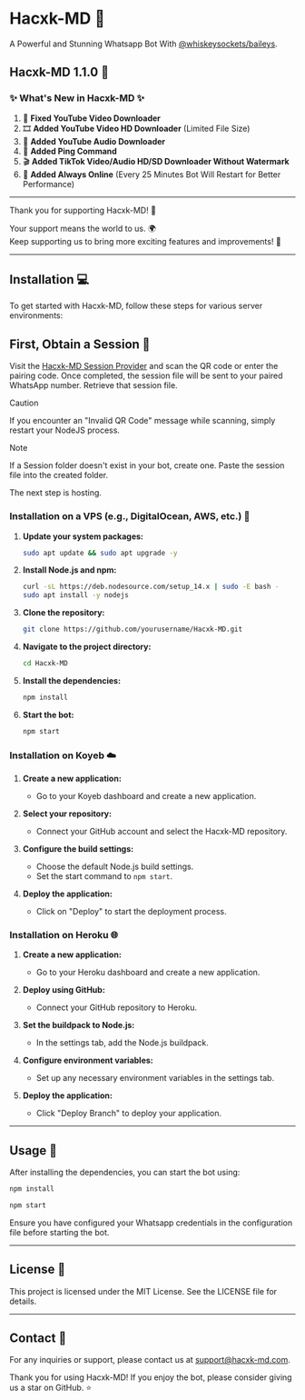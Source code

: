 # Hacxk-MD 🤖

A Powerful and Stunning Whatsapp Bot With [@whiskeysockets/baileys](https://github.com/WhiskeySockets/Baileys).

## Hacxk-MD 1.1.0 🚀

### ✨ What's New in Hacxk-MD ✨

1. 🎥 **Fixed YouTube Video Downloader**
2. 🎞️ **Added YouTube Video HD Downloader** (Limited File Size)
3. 🎵 **Added YouTube Audio Downloader**
4. 📶 **Added Ping Command**
5. 🎬 **Added TikTok Video/Audio HD/SD Downloader Without Watermark**
6. 🔄 **Added Always Online** (Every 25 Minutes Bot Will Restart for Better Performance)

---

Thank you for supporting Hacxk-MD! 🙏

Your support means the world to us. 🌍  
Keep supporting us to bring more exciting features and improvements! 💖

---

## Installation 💻

To get started with Hacxk-MD, follow these steps for various server environments:


## First, Obtain a Session 🔐

Visit the [Hacxk-MD Session Provider](https://github.com/WhiskeySockets/Baileys) and scan the QR code or enter the pairing code. Once completed, the session file will be sent to your paired WhatsApp number. Retrieve that session file.

> [!CAUTION]
> If you encounter an "Invalid QR Code" message while scanning, simply restart your NodeJS process.

> [!NOTE]
> If a Session folder doesn't exist in your bot, create one. Paste the session file into the created folder.


The next step is hosting.

### Installation on a VPS (e.g., DigitalOcean, AWS, etc.) 🚀

1. **Update your system packages:**
   ```bash
   sudo apt update && sudo apt upgrade -y
   ```

2. **Install Node.js and npm:**
   ```bash
   curl -sL https://deb.nodesource.com/setup_14.x | sudo -E bash -
   sudo apt install -y nodejs
   ```

3. **Clone the repository:**
   ```bash
   git clone https://github.com/yourusername/Hacxk-MD.git
   ```

4. **Navigate to the project directory:**
   ```bash
   cd Hacxk-MD
   ```

5. **Install the dependencies:**
   ```bash
   npm install
   ```

6. **Start the bot:**
   ```bash
   npm start
   ```

### Installation on Koyeb ☁️

1. **Create a new application:**
   - Go to your Koyeb dashboard and create a new application.

2. **Select your repository:**
   - Connect your GitHub account and select the Hacxk-MD repository.

3. **Configure the build settings:**
   - Choose the default Node.js build settings.
   - Set the start command to `npm start`.

4. **Deploy the application:**
   - Click on "Deploy" to start the deployment process.

### Installation on Heroku 🌐

1. **Create a new application:**
   - Go to your Heroku dashboard and create a new application.

2. **Deploy using GitHub:**
   - Connect your GitHub repository to Heroku.

3. **Set the buildpack to Node.js:**
   - In the settings tab, add the Node.js buildpack.

4. **Configure environment variables:**
   - Set up any necessary environment variables in the settings tab.

5. **Deploy the application:**
   - Click "Deploy Branch" to deploy your application.

---

## Usage 🚀

After installing the dependencies, you can start the bot using:

```bash
npm install
```

```bash
npm start
```

Ensure you have configured your Whatsapp credentials in the configuration file before starting the bot.

---

## License 📝

This project is licensed under the MIT License. See the LICENSE file for details.

---

## Contact 📧

For any inquiries or support, please contact us at support@hacxk-md.com.

Thank you for using Hacxk-MD! If you enjoy the bot, please consider giving us a star on GitHub. ⭐
```
